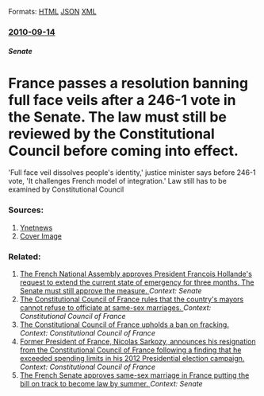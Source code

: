 
Formats: [HTML](/news/2010/09/14/france-passes-a-resolution-banning-full-face-veils-after-a-246-1-vote-in-the-senate-the-law-must-still-be-reviewed-by-the-constitutional-co.html)  [JSON](/news/2010/09/14/france-passes-a-resolution-banning-full-face-veils-after-a-246-1-vote-in-the-senate-the-law-must-still-be-reviewed-by-the-constitutional-co.json)  [XML](/news/2010/09/14/france-passes-a-resolution-banning-full-face-veils-after-a-246-1-vote-in-the-senate-the-law-must-still-be-reviewed-by-the-constitutional-co.xml)  

### [2010-09-14](/news/2010/09/14/index.md)

##### Senate
# France passes a resolution banning full face veils after a 246-1 vote in the Senate. The law must still be reviewed by the Constitutional Council before coming into effect. 

&#39;Full face veil dissolves people&#39;s identity,&#39; justice minister says before 246-1 vote, &#39;It challenges French model of integration.&#39; Law still has to be examined by Constitutional Council


### Sources:

1. [Ynetnews](http://www.ynetnews.com/articles/0,7340,L-3954307,00.html)
1. [Cover Image](http://www.ynetnews.com/images/default_EynetLogo200_200.jpg)

### Related:

1. [The French National Assembly approves President Francois Hollande's request to extend the current state of emergency for three months. The Senate must still approve the measure. ](/news/2015/11/19/the-french-national-assembly-approves-president-franassois-hollande-s-request-to-extend-the-current-state-of-emergency-for-three-months-the.md) _Context: Senate_
2. [The Constitutional Council of France rules that the country's mayors cannot refuse to officiate at same-sex marriages. ](/news/2013/10/18/the-constitutional-council-of-france-rules-that-the-country-s-mayors-cannot-refuse-to-officiate-at-same-sex-marriages.md) _Context: Constitutional Council of France_
3. [The Constitutional Council of France upholds a ban on fracking. ](/news/2013/10/11/the-constitutional-council-of-france-upholds-a-ban-on-fracking.md) _Context: Constitutional Council of France_
4. [Former President of France, Nicolas Sarkozy, announces his resignation from the Constitutional Council of France following a finding that he exceeded spending limits in his 2012 Presidential election campaign. ](/news/2013/07/4/former-president-of-france-nicolas-sarkozy-announces-his-resignation-from-the-constitutional-council-of-france-following-a-finding-that-he.md) _Context: Constitutional Council of France_
5. [The French Senate approves same-sex marriage in France putting the bill on track to become law by summer. ](/news/2013/04/12/the-french-senate-approves-same-sex-marriage-in-france-putting-the-bill-on-track-to-become-law-by-summer.md) _Context: Senate_
